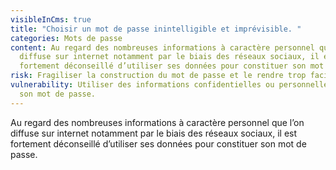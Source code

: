 ```yaml
---
visibleInCms: true
title: "Choisir un mot de passe inintelligible et imprévisible. "
categories: Mots de passe
content: Au regard des nombreuses informations à caractère personnel que l’on
  diffuse sur internet notamment par le biais des réseaux sociaux, il est
  fortement déconseillé d’utiliser ses données pour constituer son mot de passe.
risk: Fragiliser la construction du mot de passe et le rendre trop facile à deviner.
vulnerability: Utiliser des informations confidentielles ou personnelles dans
  son mot de passe.
---
```

<!--StartFragment-->

Au regard des nombreuses informations à caractère personnel que l’on diffuse sur internet notamment par le biais des réseaux sociaux, il est fortement déconseillé d’utiliser ses données pour constituer son mot de passe.

<!--EndFragment-->